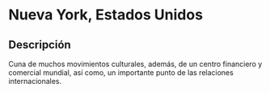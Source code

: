 # Nueva York, Estados Unidos

## Descripción
Cuna de muchos movimientos culturales, además, de un centro financiero y comercial mundial, así como, un importante punto de las relaciones internacionales.